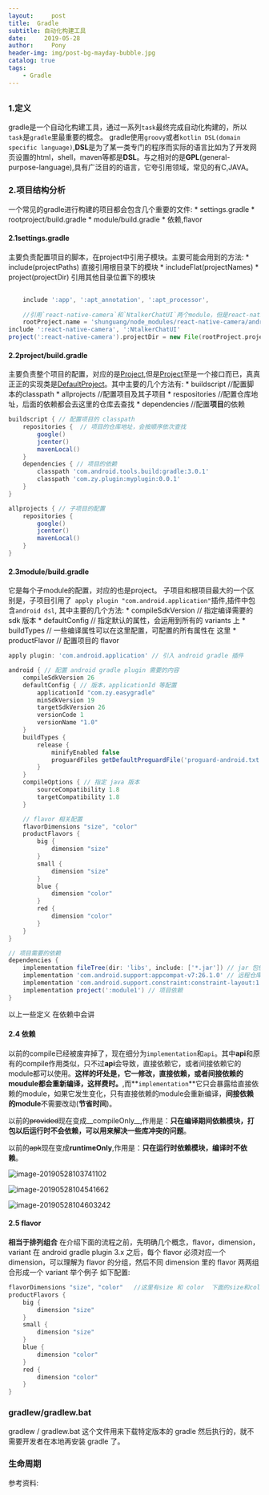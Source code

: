 ```yaml
---
layout:     post
title:  Gradle
subtitle: 自动化构建工具
date:     2019-05-28
author:     Pony
header-img: img/post-bg-mayday-bubble.jpg
catalog: true
tags:
    - Gradle
---
```


##
### 1.定义
gradle是一个自动化构建工具，通过一系列`task`最终完成自动化构建的，所以`task`是`gradle`里最重要的概念。
gradle使用`groovy`或者`kotlin DSL(domain specific language)`,**DSL**是为了某一类专门的程序而实际的语言比如为了开发网页设置的html，shell，maven等都是**DSL**。与之相对的是**GPL**(general-purpose-language),具有广泛目的的语言，它夸引用领域，常见的有C,JAVA。

### 2.项目结构分析
一个常见的gradle进行构建的项目都会包含几个重要的文件:
    * settings.gradle
    * rootproject/build.gradle
    * module/build.gradle
    * 依赖,flavor

#### 2.1settings.gradle
主要负责配置项目的脚本，在project中引用子模块。主要可能会用到的方法:
    * include(projectPaths) 直接引用根目录下的模块
    * includeFlat(projectNames)
    * project(projectDir)  引用其他目录位置下的模块

```groovy
    
    include ':app', ':apt_annotation', ':apt_processor',                ':apt_library', ':multi_thread'
    
    //引用`react-native-camera`和`NtalkerChatUI`两个module，但是react-native-camera存在与`shunguang、`
    rootProject.name = 'shunguang/node_modules/react-native-camera/android'目录下 所以指定其中的位置
include ':react-native-camera', ':NtalkerChatUI'
project(':react-native-camera').projectDir = new File(rootProject.projectDir, '../node_modules/react-native-camera/android')
```

#### 2.2project/build.gradle
主要负责整个项目的配置，对应的是[Project](https://link.juejin.im/?target=https%3A%2F%2Fgithub.com%2Fgradle%2Fgradle%2Fblob%2Fv4.1.0%2Fsubprojects%2Fcore%2Fsrc%2Fmain%2Fjava%2Forg%2Fgradle%2Fapi%2FProject.java),但是[Project](https://link.juejin.im/?target=https%3A%2F%2Fgithub.com%2Fgradle%2Fgradle%2Fblob%2Fv4.1.0%2Fsubprojects%2Fcore%2Fsrc%2Fmain%2Fjava%2Forg%2Fgradle%2Fapi%2FProject.java)至是一个接口而已，真真正正的实现类是[DefaultProject](https://github.com/gradle/gradle/blob/v4.1.0/subprojects/core/src/main/java/org/gradle/api/internal/project/DefaultProject.java)。其中主要的几个方法有:
    * buildscript //配置脚本的classpath
    * allprojects //配置项目及其子项目
    * respositories //配置仓库地址，后面的依赖都会去这里的仓库去查找
    * dependencies //配置**项目**的依赖

```groovy
buildscript { // 配置项目的 classpath
    repositories {  // 项目的仓库地址，会按顺序依次查找
        google()
        jcenter()
        mavenLocal()
    }
    dependencies { // 项目的依赖
        classpath 'com.android.tools.build:gradle:3.0.1'
        classpath 'com.zy.plugin:myplugin:0.0.1'
    }
}

allprojects { // 子项目的配置
    repositories {
        google()
        jcenter()
        mavenLocal()
    }
}
```

#### 2.3module/build.gradle
它是每个子module的配置，对应的也是project。
子项目和根项目最大的一个区别是，子项目引用了` apply plugin "com.android.application"`插件,插件中包含`android dsl`,
其中主要的几个方法:
    * compileSdkVersion // 指定编译需要的 sdk 版本
    * defaultConfig // 指定默认的属性，会运用到所有的 variants 上
    * buildTypes // 一些编译属性可以在这里配置，可配置的所有属性在 这里
    * productFlavor // 配置项目的 flavor

```groovy
apply plugin: 'com.android.application' // 引入 android gradle 插件

android { // 配置 android gradle plugin 需要的内容
    compileSdkVersion 26
    defaultConfig { // 版本，applicationId 等配置
        applicationId "com.zy.easygradle"
        minSdkVersion 19
        targetSdkVersion 26
        versionCode 1
        versionName "1.0"
    }
    buildTypes { 
        release {
            minifyEnabled false
            proguardFiles getDefaultProguardFile('proguard-android.txt'), 'proguard-rules.pro'
        }
    }
    compileOptions { // 指定 java 版本
        sourceCompatibility 1.8
        targetCompatibility 1.8
    }

    // flavor 相关配置
    flavorDimensions "size", "color"
    productFlavors {
        big {
            dimension "size"
        }
        small {
            dimension "size"
        }
        blue {
            dimension "color"
        }
        red {
            dimension "color"
        }
    }
}

// 项目需要的依赖
dependencies {
    implementation fileTree(dir: 'libs', include: ['*.jar']) // jar 包依赖
    implementation 'com.android.support:appcompat-v7:26.1.0' // 远程仓库依赖
    implementation 'com.android.support.constraint:constraint-layout:1.1.3'
    implementation project(':module1') // 项目依赖
}

```
以上一些定义 在依赖中会讲

#### 2.4 依赖

​	以前的compile已经被废弃掉了，现在细分为`implementation`和`api`。其中**api**和原有的compile作用类似，只不过**api**会导致，直接依赖它，或者间接依赖它的module都可以使用。**这样的坏处是，它一修改，直接依赖，或者间接依赖的moudule都会重新编译，这样费时。**,而**`implementation`**它只会暴露给直接依赖的module，如果它发生变化，只有直接依赖的module会重新编译，**间接依赖的module**不需要改动(**节省时间**)。

以前的~~provided~~现在变成__compileOnly__,作用是：**只在编译期间依赖模块，打包以后运行时不会依赖，可以用来解决一些库冲突的问题**。

以前的~~apk~~现在变成**runtimeOnly**,作用是：**只在运行时依赖模块，编译时不依赖**。



![image-20190528103741102](http://ww4.sinaimg.cn/large/006tNc79ly1g3gtx1dj24j30iz0b1dha.jpg)

![image-20190528104541662](http://ww4.sinaimg.cn/large/006tNc79ly1g3gu5bqpg1j30is09dmz4.jpg)

![image-20190528104603242](http://ww4.sinaimg.cn/large/006tNc79ly1g3gu5oxnayj30io09gdhs.jpg)

#### 2.5 flavor
**相当于排列组合**
在介绍下面的流程之前，先明确几个概念，flavor，dimension，variant
在 android gradle plugin 3.x 之后，每个 flavor 必须对应一个 dimension，可以理解为 flavor 的分组，然后不同 dimension 里的 flavor 两两组合形成一个 variant
举个例子
如下配置:
```groovy
flavorDimensions "size", "color"   //这里有size 和 color  下面的size和color就会排列组合 生成4中形态， 如果只有3种属性，那么就会有更多的变换。适用于厂商ABC,Nameabc排列组合成多种。
productFlavors {
    big {
        dimension "size"
    }
    small {
        dimension "size"
    }
    blue {
        dimension "color"
    }
    red {
        dimension "color"
    }
}

```

### gradlew/gradlew.bat
gradlew / gradlew.bat  这个文件用来下载特定版本的 gradle 然后执行的，就不需要开发者在本地再安装 gradle 了。

### 生命周期




参考资料:[](https://blog.csdn.net/ziwang_/article/details/80276839)
